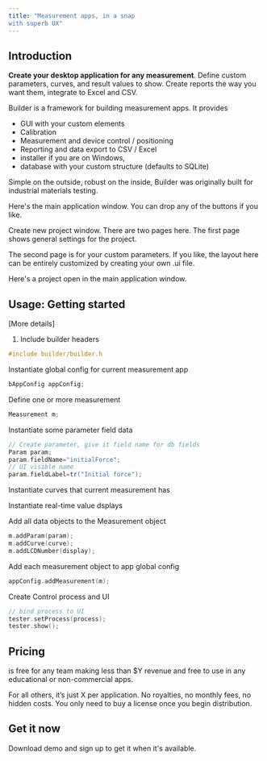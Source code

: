 ```yaml
---
title: "Measurement apps, in a snap
with superb UX"
---
```


## Introduction
 
**Create your desktop application for any measurement**. Define custom parameters, curves, and result values to show. Create reports the way you want them, integrate to Excel and CSV.

Builder is a framework for building measurement apps. It provides 

* GUI with your custom elements
 * Calibration
 * Measurement and device control / positioning
 * Reporting and data export to CSV / Excel
* installer if you are on Windows, 
* database with your custom structure (defaults to SQLite)

Simple on the outside, robust on the inside, Builder was originally built for industrial materials testing. 


Here's the main application window. You can drop any of the buttons if you like.

Create new project window. There are two pages here. The first page shows general settings for the project. 

The second page is for your custom parameters. If you like, the layout here can be entirely customized by creating your own .ui file.

Here's a project open in the main application window. 

## Usage: Getting started


[More details]

1. Include builder headers

```C++
#include builder/builder.h
```

Instantiate global config for current measurement app

```C++
bAppConfig appConfig;
```

Define one or more measurement 

```C++
Measurement m;
```

Instantiate some parameter field data

```C++
// Create parameter, give it field name for db fields
Param param;
param.fieldName="initialForce";
// UI visible name
param.fieldLabel=tr("Initial force");
```

Instantiate curves that current measurement has

Instantiate real-time value dsplays

Add all data objects to the Measurement object

```C++
m.addParam(param);
m.addCurve(curve);
m.addLCDNumber(display);
```

Add each measurement object to app global config

```C++
appConfig.addMeasurement(m);
```

Create Control process and UI

```C++
// bind process to UI
tester.setProcess(process);
tester.show();
```

## Pricing
is free for any team making less than $Y revenue and free to use in any educational or non-commercial apps.

For all others, it’s just X per application. No royalties, no monthly fees, no hidden costs. You only need to buy a license once you begin distribution.

## Get it now
Download demo and sign up to get it when it's available.

